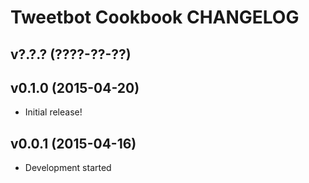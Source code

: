Tweetbot Cookbook CHANGELOG
===========================

v?.?.? (????-??-??)
-------------------

v0.1.0 (2015-04-20)
-------------------
- Initial release!

v0.0.1 (2015-04-16)
-------------------
- Development started
